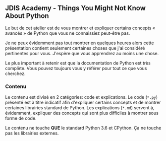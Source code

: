 ## JDIS Academy - Things You Might Not Know About Python

Le but de cet atelier est de vous montrer et expliquer certains concepts « avancés » de Python que vous ne connaissiez peut-être pas.

Je ne peux évidemment pas tout montrer en quelques heures alors cette présentation contient seulement certaines choses que j'ai considéré pertinentes pour vous. J'espère que vous apprendrez au moins une chose.

Le plus important à retenir est que la documentation de Python est très complète. Vous pouvez toujours vous y référer pour tout ce que vous cherchez.

### Contenu
Le contenu est divisé en 2 catégories: code et explications.
Le code (`*.py`) présenté est à titre indicatif afin d'expliquer certains concepts et de montrer certaines librairies standard de Python.
Les explications (`*.md`) servent à, évidemment, expliquer des concepts qui sont plus difficiles à montrer sous forme de code.

Le contenu ne touche **QUE** le standard Python 3.6 et CPython. Ça ne touche pas les librairies externes.
